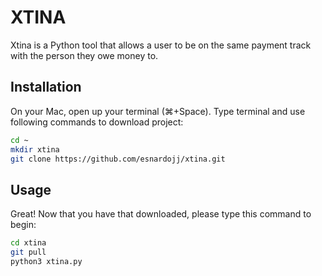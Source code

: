# XTINA

Xtina is a Python tool that allows a user to be on the same payment track with the person they owe money to. 

## Installation

On your Mac, open up your terminal (⌘+Space). Type terminal and use following commands to download project:
```bash
cd ~
mkdir xtina
git clone https://github.com/esnardojj/xtina.git
```

## Usage

Great! Now that you have that downloaded, please type this command to begin:
```bash
cd xtina
git pull
python3 xtina.py
```
